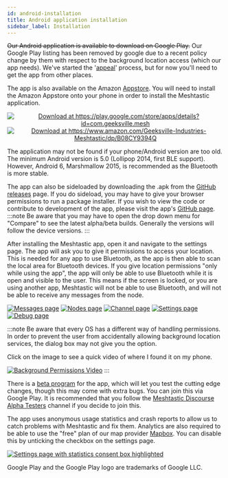 ```yaml
---
id: android-installation
title: Android application installation
sidebar_label: Installation
---
```

~~Our Android application is available to download on Google Play.~~ Our Google Play listing has been removed by google due to a recent policy change by them with respect to the background location access (which our app needs). We've started the '[appeal](/docs/software/android/location-access)' process, but for now you'll need to get the app from other places.

The app is also available on the Amazon [Appstore](https://www.amazon.com/Geeksville-Industries-Meshtastic/dp/B08CY9394Q). You will need to install the Amazon Appstore onto your phone in order to install the Meshtastic application.

<p align="center"><a href="https://play.google.com/store/apps/details?id=com.geeksville.mesh&referrer=utm_source%3Dgithub-homepage"><img alt="Download at https://play.google.com/store/apps/details?id=com.geeksville.mesh" src="https://play.google.com/intl/en_us/badges/static/images/badges/en_badge_web_generic.png" style={{zoom:'35%'}} /></a>      <a href="https://www.amazon.com/Geeksville-Industries-Meshtastic/dp/B08CY9394Q"><img alt="Download at https://www.amazon.com/Geeksville-Industries-Meshtastic/dp/B08CY9394Q" src="/img/amazon-fire-button.png" style={{zoom:'20%',padding:'3.5em'}} /></a></p>

The application may not be found if your phone/Android version are too old. The minimum Android version is 5.0 (Lollipop 2014, first BLE support). However, Android 6, Marshmallow 2015, is recommended as the Bluetooth is more stable.

The app can also be sideloaded by downloading the .apk from the <a href="https://github.com/meshtastic/Meshtastic-Android/releases/latest">GitHub releases</a> page. If you do sideload, you may have to give your browser permissions to run a package installer. If you wish to view the code or contribute to development of the app, please visit the app's <a href="https://github.com/meshtastic/Meshtastic-Android">GitHub page</a>.
:::note
Be aware that you may have to open the drop down menu for "Compare" to see the latest alpha/beta builds. Generally the versions will follow the device versions.
:::

After installing the Meshtastic app, open it and navigate to the settings page. The app will ask you to give it permissions to access your location. This is needed for any app to use Bluetooth, as the app is then able to scan the local area for Bluetooth devices. If you give location permissions "only while using the app", the app will only be able to use Bluetooth while it is open and visible to the user. This means if the screen is locked, or you are using another app, Meshtastic will not be able to use Bluetooth, and will not be able to receive any messages from the node.

[![Messages page](/img/android/android-messages-sm.png)](/img/android/android-messages-sm.png) [![Nodes page](/img/android/android-nodes-sm.png)](/img/android/android-nodes.png) [![Channel page](/img/android/android-channel-sm.png)](/img/android/android-channel.png) [![Settings page](/img/android/android-settings-sm.png)](/img/android/android-settings.png) [![Debug page](/img/android/android-debug-sm.png)](/img/android/android-debug.png)

:::note
Be aware that every OS has a different way of handling permissions. In order to prevent the user from accidentally allowing background location services, the dialog box may not give you the option.

Click on the image to see a quick video of where I found it on my phone.

[![Background Permissions Video](/img/android/android-bg-location-permissions.png)](https://youtu.be/YAFLxoeVIHg)
:::

There is a [beta program](https://play.google.com/apps/testing/com.geeksville.mesh) for the app, which will let you test the cutting edge changes, though this may come with extra bugs. You can join this via Google Play. It is recommended that you follow the [Meshtastic Discourse Alpha Testers](https://meshtastic.discourse.group/c/development/alpha-testers) channel if you decide to join this.

The app uses anonymous usage statistics and crash reports to allow us to catch problems with Meshtastic and fix them. Analytics are also required to be able to use the "free" plan of our map provider [Mapbox](https://docs.mapbox.com/help/how-mapbox-works/). You can disable this by unticking the checkbox on the settings page.

[![Settings page with statistics consent box highlighted](/img/android/android-stats-consent-sm.png)](/img/android/android-stats-consent.png)

Google Play and the Google Play logo are trademarks of Google LLC.
